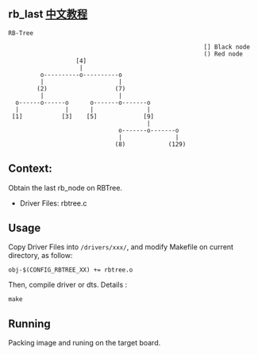 rb_last [中文教程](https://biscuitos.github.io/blog/RBTREE_rb_last/)
----------------------------------

```
RB-Tree

                                                       [] Black node
                                                       () Red node
                   [4]
                    |
         o----------o----------o
         |                     |
        (2)                   (7)
         |                     |
  o------o------o      o-------o-------o
  |             |      |               |             
 [1]           [3]    [5]             [9]
                                       |
                               o-------o-------o
                               |               |
                              (8)            (129)
```

## Context:

Obtain the last rb_node on RBTree.

* Driver Files: rbtree.c

## Usage

Copy Driver Files into `/drivers/xxx/`, and modify Makefile on current 
directory, as follow:

```
obj-$(CONFIG_RBTREE_XX) += rbtree.o
```

Then, compile driver or dts. Details :

```
make
```

## Running

Packing image and runing on the target board.
